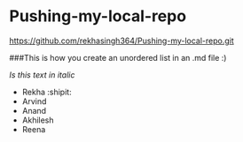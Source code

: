 # Pushing-my-local-repo

https://github.com/rekhasingh364/Pushing-my-local-repo.git

###This is how you create an unordered list in an .md file :)

 *Is this text in italic*
* Rekha :shipit:
* Arvind
* Anand
* Akhilesh
* Reena
